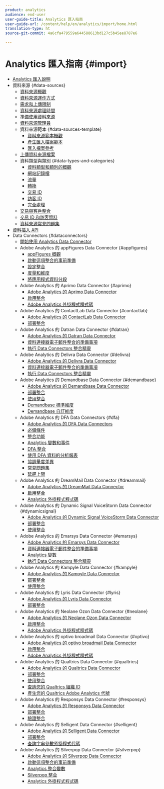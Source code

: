 ```yaml
---
product: analytics
audience: end-user
user-guide-title: Analytics 匯入指南
user-guide-url: /content/help/en/analytics/import/home.html
translation-type: ht
source-git-commit: 4a6cfa479559a644588613bd127c5b45ee8787e6

---
```



# Analytics 匯入指南 {#import}

+ [Analytics 匯入說明](home.md)
+ 資料來源 {#data-sources}
   + [資料來源概觀](c-data-sources/datasrc-home.md)
   + [資料來源運作方式](c-data-sources/datasrc-how-data-sources-works.md)
   + [需求和上傳限制](c-data-sources/datasrc-requirements.md)
   + [資料來源處理時間](c-data-sources/datasrc-processing-time.md)
   + [準備使用資料來源](c-data-sources/datasrc-preparing.md)
   + [資料來源管理員](c-data-sources/datasrc-manager.md)
   + 資料來源範本 {#data-sources-template}
      + [資料來源範本概觀](c-data-sources/datasrc-template/datasrc-template-file.md)
      + [產生匯入檔案範本](c-data-sources/datasrc-template/t-datasrc-creating-data-sources-file.md)
      + [匯入檔案參考](c-data-sources/datasrc-template/datasrc-import-file-reference.md)
   + [上傳資料來源檔案](c-data-sources/t-datasrc-uploading-data.md)
   + 資料類型與類別 {#data-types-and-categories}
      + [資料類型和類別的概觀](c-data-sources/c-datasrc-types/datasrc-categories.md)
      + [網站記錄檔](c-data-sources/c-datasrc-types/datasrc-web-log.md)
      + [流量](c-data-sources/c-datasrc-types/datasrc-traffic.md)
      + [轉換](c-data-sources/c-datasrc-types/datasrc-conversion.md)
      + [交易 ID](c-data-sources/c-datasrc-types/datasrc-transactionid.md)
      + [訪客 ID](c-data-sources/c-datasrc-types/datasrc-visitorid.md)
      + [完全處理](c-data-sources/c-datasrc-types/datasrc-full-processing.md)
   + [交易與客戶整合](c-data-sources/datasrc-integrating-offline-data.md)
   + [交易 ID 和訪客資料](c-data-sources/datasrc-tid-visitor-profile.md)
   + [資料來源常見問題集](c-data-sources/datasrc-faq.md)
+ [資料插入 API](c-data-insertion-api/c-data-insertion-api.md)
+ Data Connectors {#dataconnectors}
   + [開始使用 Analytics Data Connector](data-connectors/getting-started-data-connectors.md)
   + Adobe Analytics 的 appFigures Data Connector {#appfigures}
      + [appFigures 概觀](data-connectors/appfigures-overview/appfigures-overview.md)
      + [啟動這項整合的事前準備](data-connectors/appfigures-overview/appfigures-before-activation.md)
      + [設定整合](data-connectors/appfigures-overview/t-appfigures-integration.md)
      + [度量和維度](data-connectors/appfigures-overview/appfigures-metrics.md)
      + [將應用程式資料分段](data-connectors/appfigures-overview/appfigures-segment-filter.md)
   + Adobe Analytics 的 Aprimo Data Connector {#aprimo}
      + [Adobe Analytics 的 Aprimo Data Connector](data-connectors/aprimo-overview/aprimo-overview.md)
      + [啟用整合](data-connectors/aprimo-overview/t-aprimo-activate.md)
      + [Adobe Analytics 外掛程式程式碼](data-connectors/aprimo-overview/aprimo-sitecatalyst-code.md)
   + Adobe Analytics 的 ContactLab Data Connector {#contactlab}
      + [Adobe Analytics 的 ContactLab Data Connector](data-connectors/c-contactlab-data-connector-for-adobe-analytics/c-contactlab-data-connector-for-adobe-analytics.md)
      + [部署整合](data-connectors/c-contactlab-data-connector-for-adobe-analytics/contactlab-deploying-the-integration.md)
   + Adobe Analytics 的 Datran Data Connector {#datran}
      + [Adobe Analytics 的 Datran Data Connector](data-connectors/datran-integration-overview/datran-integration-overview.md)
      + [資料連接器電子郵件整合的準備事項](data-connectors/datran-integration-overview/datran-configuring-integration.md)
      + [執行 Data Connectors 整合精靈](data-connectors/datran-integration-overview/t-datran-wizard.md)
   + Adobe Analytics 的 Delivra Data Connector {#delivra}
      + [Adobe Analytics 的 Delivra Data Connector](data-connectors/delivra-integration-overview/delivra-integration-overview.md)
      + [資料連接器電子郵件整合的準備事項](data-connectors/delivra-integration-overview/delivra-configuring-the-genesis-delivra-integration.md)
      + [執行 Data Connectors 整合精靈](data-connectors/delivra-integration-overview/t-delivra-running-the-genesis-integration-wizard.md)
   + Adobe Analytics 的 Demandbase Data Connector {#demandbase}
      + [Adobe Analytics 的 Demandbase Data Connector](data-connectors/demandbase-home/demandbase-home.md)
      + [部署整合](data-connectors/demandbase-home/demandbase-deploying.md)
      + [使用整合](data-connectors/demandbase-home/demandbase-using-integration.md)
      + [Demandbase 標準維度](data-connectors/demandbase-home/demandbase-standard-dimensions.md)
      + [Demandbase 自訂維度](data-connectors/demandbase-home/demandbase-custom-dimensions.md)
   + Adobe Analytics 的 DFA Data Connectors {#dfa}
      + [Adobe Analytics 的 DFA Data Connectors](data-connectors/dfa-data-connector-analytics/dfa-data-connector-analytics.md)
      + [必備條件](data-connectors/dfa-data-connector-analytics/dfa-prerequisites.md)
      + [整合功能](data-connectors/dfa-data-connector-analytics/dfa-integration-features.md)
      + [Analytics 變數和事件](data-connectors/dfa-data-connector-analytics/dfa-analytics-variables-and-events.md)
      + [DFA 整合](data-connectors/dfa-data-connector-analytics/dfa-integration.md)
      + [使用 DFA 資料的分析報表](data-connectors/dfa-data-connector-analytics/dfa-analytics-reports.md)
      + [協調量度差異](data-connectors/dfa-data-connector-analytics/dfa-reconciling-metric-discrepancies.md)
      + [常見問題集](data-connectors/dfa-data-connector-analytics/dfa-faq.md)
      + [延遲上限](data-connectors/dfa-data-connector-analytics/maxdelay.md)
   + Adobe Analytics 的 DreamMail Data Connector {#dreammail}
      + [Adobe Analytics 的 DreamMail Data Connector](data-connectors/dreammail-overview/dreammail-overview.md)
      + [啟用整合](data-connectors/dreammail-overview/t-dreammail-activate.md)
      + [Analytics 外掛程式程式碼](data-connectors/dreammail-overview/dreammail-analytics-code.md)
   + Adobe Analytics 的 Dynamic Signal VoiceStorm Data Connector {#dynamicsignal}
      + [Adobe Analytics 的 Dynamic Signal VoiceStorm Data Connector](data-connectors/dynamic-signal-for-analytics/dynamic-signal-for-analytics.md)
      + [部署整合](data-connectors/dynamic-signal-for-analytics/dynamic-signal-deploy-integration.md)
      + [使用整合](data-connectors/dynamic-signal-for-analytics/dynamic-signal-use-integration.md)
   + Adobe Analytics 的 Emarsys Data Connector {#emarsys}
      + [Adobe Analytics 的 Emarsys Data Connector](data-connectors/emarsys-overview/emarsys-overview.md)
      + [資料連接器電子郵件整合的準備事項](data-connectors/emarsys-overview/emarsys-configure-integration.md)
      + [Analytics 變數](data-connectors/emarsys-overview/emarsys-variables.md)
      + [執行 Data Connectors 整合精靈](data-connectors/emarsys-overview/emarsys-wizard.md)
   + Adobe Analytics 的 Kampyle Data Connector {#kampyle}
      + [Adobe Analytics 的 Kampyle Data Connector](data-connectors/kampyle-home/kampyle-home.md)
      + [部署整合](data-connectors/kampyle-home/kampyle-deploy.md)
      + [使用整合](data-connectors/kampyle-home/kampyle-integration.md)
   + Adobe Analytics 的 Lyris Data Connector {#lyris}
      + [Adobe Analytics 的 Lyris Data Connector](data-connectors/lyris-overview/lyris-overview.md)
      + [部署整合](data-connectors/lyris-overview/lyris-deploy-integration.md)
   + Adobe Analytics 的 Neolane Ozon Data Connector {#neolane}
      + [Adobe Analytics 的 Neolane Ozon Data Connector](data-connectors/neolane-overview/neolane-overview.md)
      + [啟用整合](data-connectors/neolane-overview/neolane-activate.md)
      + [Adobe Analytics 外掛程式程式碼](data-connectors/neolane-overview/neolane-plugin-code.md)
   + Adobe Analytics 的 optivo broadmail Data Connector {#optivo}
      + [Adobe Analytics 的 optivo broadmail Data Connector](data-connectors/optivo-overview/optivo-overview.md)
      + [啟用整合](data-connectors/optivo-overview/optivo-activate.md)
      + [Adobe Analytics 外掛程式程式碼](data-connectors/optivo-overview/optivo-plugin-code.md)
   + Adobe Analytics 的 Qualtrics Data Connector {#qualtrics}
      + [Adobe Analytics 的 Qualtrics Data Connector](data-connectors/qualtrics-overview/qualtrics-overview.md)
      + [部署整合](data-connectors/qualtrics-overview/qualtrics-deploying.md)
      + [使用整合](data-connectors/qualtrics-overview/qualtrics-integration.md)
      + [查詢您的 Qualtrics 組織 ID](data-connectors/qualtrics-overview/qualtrics-org-id.md)
      + [產生您的 Qualtrics Adobe Analytics 代號](data-connectors/qualtrics-overview/qualtrics-token.md)
   + Adobe Analytics 的 Responsys Data Connector {#responsys}
      + [Adobe Analytics 的 Responsys Data Connector](data-connectors/responsys-home/responsys-home.md)
      + [部署整合](data-connectors/responsys-home/responsys-deploy/responsys-deploy.md)
      + [驗證整合](data-connectors/responsys-home/responsys-verify.md)
   + Adobe Analytics 的 Selligent Data Connector {#selligent}
      + [Adobe Analytics 的 Selligent Data Connector](data-connectors/selligent-overview/selligent-overview.md)
      + [部署整合](data-connectors/selligent-overview/selligent-deploy-integration.md)
      + [查詢字串參數外掛程式代碼](data-connectors/selligent-overview/selligent-plugin-code.md)
   + Adobe Analytics 的 Silverpop Data Connector {#silverpop}
      + [Adobe Analytics 的 Silverpop Data Connector](data-connectors/silverpop-overview/silverpop-overview.md)
      + [啟動這項整合的事前準備](data-connectors/silverpop-overview/silverpop-before-activation/silverpop-before-activation.md)
      + [Analytics 整合變數](data-connectors/silverpop-overview/silverpop-variables.md)
      + [Silverpop 整合](data-connectors/silverpop-overview/silverpop-wizard.md)
      + [Analytics 外掛程式程式碼](data-connectors/silverpop-overview/silverpop-analytics-code.md)
